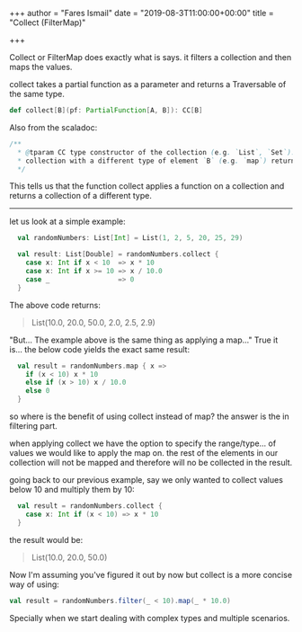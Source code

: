 +++
author = "Fares Ismail"
date = "2019-08-3T11:00:00+00:00"
title = "Collect (FilterMap)"

+++

Collect or FilterMap does exactly what is says. it filters a collection and then maps the values.

collect takes a partial function as a parameter and returns a Traversable of the same type.

```scala 
def collect[B](pf: PartialFunction[A, B]): CC[B]
```
Also from the scaladoc: 

```scala
/**
  * @tparam CC type constructor of the collection (e.g. `List`, `Set`). Operations returning a 
  * collection with a different type of element `B` (e.g. `map`) return a `CC[B]`.
  */
```

This tells us that the function collect applies a function on a collection and returns a collection of a different type.

---

let us look at a simple example:

```scala
  val randomNumbers: List[Int] = List(1, 2, 5, 20, 25, 29)

  val result: List[Double] = randomNumbers.collect {
    case x: Int if x < 10  => x * 10
    case x: Int if x >= 10 => x / 10.0
    case _                 => 0
  }
```

The above code returns:
> List(10.0, 20.0, 50.0, 2.0, 2.5, 2.9)

"But... The example above is the same thing as applying a map..." True it is... the below code yields the exact same result:

```scala
  val result = randomNumbers.map { x =>
    if (x < 10) x * 10
    else if (x > 10) x / 10.0
    else 0
  }
```
so where is the benefit of using collect instead of map? the answer is the in filtering part.

when applying collect we have the option to specify the range/type... of values we would like to apply the map on. the rest of the elements in our collection will not be mapped and therefore will no be collected in the result.

going back to our previous example, say we only wanted to collect values below 10 and multiply them by 10:

```scala
  val result = randomNumbers.collect {
    case x: Int if (x < 10) => x * 10
  }
``` 
the result would be:
> List(10.0, 20.0, 50.0)

Now I'm assuming you've figured it out by now but collect is a more concise way of using:

```scala
val result = randomNumbers.filter(_ < 10).map(_ * 10.0)
```

Specially when we start dealing with complex types and multiple scenarios.